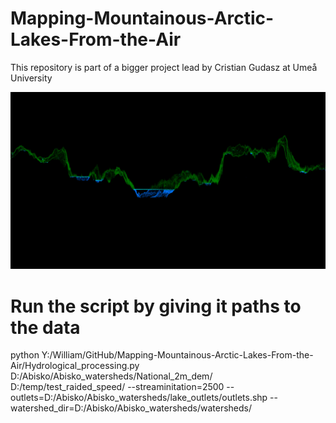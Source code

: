 # Mapping-Mountainous-Arctic-Lakes-From-the-Air
This repository is part of a bigger project lead by Cristian Gudasz at Umeå University


![alt text](AwsomeLiDAR.png)

# Run the script by giving it paths to the data
python Y:/William/GitHub/Mapping-Mountainous-Arctic-Lakes-From-the-Air/Hydrological_processing.py D:/Abisko/Abisko_watersheds/National_2m_dem/ D:/temp/test_raided_speed/ --streaminitation=2500 --outlets=D:/Abisko/Abisko_watersheds/lake_outlets/outlets.shp --watershed_dir=D:/Abisko/Abisko_watersheds/watersheds/
